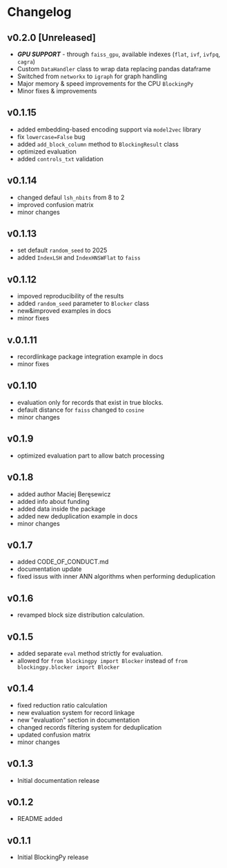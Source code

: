 # Changelog

## v0.2.0 [Unreleased]
- ***GPU SUPPORT*** - through `faiss_gpu`, available indexes (`flat`, `ivf`, `ivfpq`, `cagra`)
- Custom `DataHandler` class to wrap data replacing pandas dataframe
- Switched from `networkx` to `igraph` for graph handling
- Major memory & speed improvements for the CPU `BlockingPy`
- Minor fixes & improvements

## v0.1.15
- added embedding-based encoding support via `model2vec` library
- fix `lowercase=False` bug
- added `add_block_column` method to `BlockingResult` class
- optimized evaluation
- added `controls_txt` validation

## v0.1.14
- changed defaul `lsh_nbits` from 8 to 2
- improved confusion matrix
- minor changes

## v0.1.13
- set default `random_seed` to 2025
- added `IndexLSH` and `IndexHNSWFlat` to `faiss`

## v0.1.12
- impoved reproducibility of the results
- added `random_seed` parameter to `Blocker` class
- new&improved examples in docs
- minor fixes

## v.0.1.11
- recordlinkage package integration example in docs
- minor fixes

## v0.1.10
- evaluation only for records that exist in true blocks.
- default distance for `faiss` changed to `cosine`
- minor changes

## v0.1.9
- optimized evaluation part to allow batch processing

## v0.1.8 
- added author Maciej Beręsewicz
- added info about funding
- added data inside the package
- added new deduplication example in docs
- minor changes

## v0.1.7
- added CODE_OF_CONDUCT.md
- documentation update
- fixed issus with inner ANN algorithms when performing deduplication

## v0.1.6
- revamped block size distribution calculation.

## v0.1.5
- added separate `eval` method strictly for evaluation.
- allowed for `from blockingpy import Blocker` instead of `from blockingpy.blocker import Blocker`

## v0.1.4
- fixed reduction ratio calculation
- new evaluation system for record linkage
- new "evaluation" section in documentation
- changed records filtering system for deduplication
- updated confusion matrix
- minor changes

## v0.1.3

- Initial documentation release

## v0.1.2

- README added

## v0.1.1

- Initial BlockingPy release
